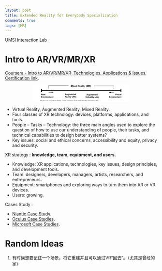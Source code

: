 ```yaml
---
layout: post
title: Extended Reality for Everybody Specialization
comments: true
tags: [MR]
---
```



[UMSI Interaction Lab](https://mi2lab.com/)

# Intro to AR/VR/MR/XR

[Coursera - Intro to AR/VR/MR/XR: Technologies, Applications & Issues](https://www.coursera.org/learn/intro-augmented-virtual-mixed-extended-reality-technologies-applications-issues/home/module/1), [Certification link](https://www.coursera.org/account/accomplishments/verify/RRQT9G8G20QB).


<div align="center">    
<img src="/assets/post_image/arvrmr.png" width="64%"/>
</div>

* Virtual Reality, Augmented Reality, Mixed Reality.
* Four classes of XR technology: devices, platforms, applications, and tools.
* People – Tasks – Technology: the three main angles used to explore the question of how to use our understanding of people, their tasks, and technical capabilities to design better systems?
* Key issues: social and ethical concerns, accessibility and equity, privacy and security.


XR strategy : **knowledge, team, equipment, and users.**

* Knowledge: XR applications, technologies, key issues, design principles, and development tools.
* Team: designers, developers, managers, artists, researchers, and entrepreneurs.
* Equipment:  smartphones and exploring ways to turn them into AR or VR devices.
* Users: growing.


Cases Study :
* [Niantic Case Study](https://nianticlabs.com/en/about/).
* [Oculus Case Studies](https://forwork.meta.com/vr-insights/).
* [Microsoft Case Studies](https://learn.microsoft.com/en-us/windows/mixed-reality/discover/case-studies-overview).






# Random Ideas

1. 有时候想要记住一个场景，将它重建并且可以通过VR“回去”。（尤其是曾经的家）
